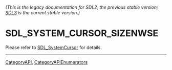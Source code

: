 ###### (This is the legacy documentation for SDL2, the previous stable version; [SDL3](https://wiki.libsdl.org/SDL3/) is the current stable version.)
# SDL_SYSTEM_CURSOR_SIZENWSE

Please refer to [SDL_SystemCursor](SDL_SystemCursor) for details.

----
[CategoryAPI](CategoryAPI), [CategoryAPIEnumerators](CategoryAPIEnumerators)

